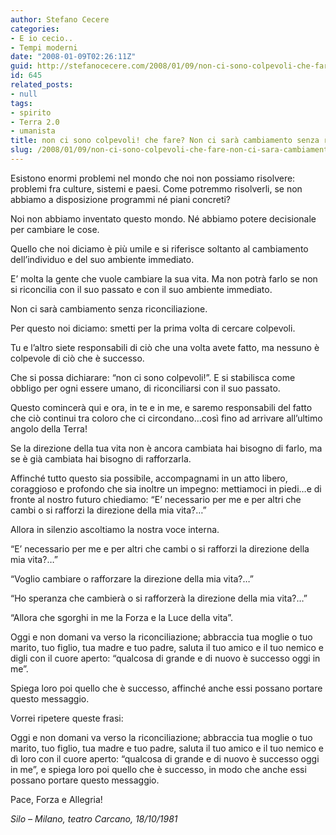 ```yaml
---
author: Stefano Cecere
categories:
- E io cecio..
- Tempi moderni
date: "2008-01-09T02:26:11Z"
guid: http://stefanocecere.com/2008/01/09/non-ci-sono-colpevoli-che-fare-non-ci-sara-cambiamento-senza-riconciliazione/
id: 645
related_posts:
- null
tags:
- spirito
- Terra 2.0
- umanista
title: non ci sono colpevoli! che fare? Non ci sarà cambiamento senza riconciliazione.
slug: /2008/01/09/non-ci-sono-colpevoli-che-fare-non-ci-sara-cambiamento-senza-riconciliazione/
---
```


Esistono enormi problemi nel mondo che noi non possiamo risolvere: problemi fra culture, sistemi e paesi. Come potremmo risolverli, se non abbiamo a disposizione programmi né piani concreti?

Noi non abbiamo inventato questo mondo. Né abbiamo potere decisionale per cambiare le cose.
  
Quello che noi diciamo è più umile e si riferisce soltanto al cambiamento dell’individuo e del suo ambiente immediato.

E’ molta la gente che vuole cambiare la sua vita. Ma non potrà farlo se non si riconcilia con il suo passato e con il suo ambiente immediato.

Non ci sarà cambiamento senza riconciliazione.

Per questo noi diciamo: smetti per la prima volta di cercare colpevoli.
  
Tu e l’altro siete responsabili di ciò che una volta avete fatto, ma nessuno è colpevole di ciò che è successo.

Che si possa dichiarare: “non ci sono colpevoli!”. E si stabilisca come obbligo per ogni essere umano, di riconciliarsi con il suo passato.

Questo comincerà qui e ora, in te e in me, e saremo responsabili del fatto che ciò continui tra coloro che ci circondano…così fino ad arrivare all’ultimo angolo della Terra!

Se la direzione della tua vita non è ancora cambiata hai bisogno di farlo, ma se è già cambiata hai bisogno di rafforzarla.

Affinché tutto questo sia possibile, accompagnami in un atto libero, coraggioso e profondo che sia inoltre un impegno: mettiamoci in piedi…e di fronte al nostro futuro chiediamo: “E’ necessario per me e per altri che cambi o si rafforzi la direzione della mia vita?&#8230;”

Allora in silenzio ascoltiamo la nostra voce interna.

“E’ necessario per me e per altri che cambi o si rafforzi la direzione della mia vita?&#8230;”

“Voglio cambiare o rafforzare la direzione della mia vita?&#8230;”

“Ho speranza che cambierà o si rafforzerà la direzione della mia vita?&#8230;”

“Allora che sgorghi in me la Forza e la Luce della vita”.

Oggi e non domani va verso la riconciliazione; abbraccia tua moglie o tuo marito, tuo figlio, tua madre e tuo padre, saluta il tuo amico e il tuo nemico e digli con il cuore aperto: “qualcosa di grande e di nuovo è successo oggi in me”.

Spiega loro poi quello che è successo, affinché anche essi possano portare questo messaggio.

Vorrei ripetere queste frasi:

Oggi e non domani va verso la riconciliazione; abbraccia tua moglie o tuo marito, tuo figlio, tua madre e tuo padre, saluta il tuo amico e il tuo nemico e dì loro con il cuore aperto: “qualcosa di grande e di nuovo è successo oggi in me”, e spiega loro poi quello che è successo, in modo che anche essi possano portare questo messaggio.

Pace, Forza e Allegria!

_Silo &#8211; Milano, teatro Carcano, 18/10/1981_
